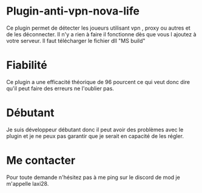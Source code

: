 # Plugin-anti-vpn-nova-life

Ce plugin permet de détecter les joueurs utilisant vpn , proxy ou autres et de les déconnecter. 
Il n'y a rien à faire il fonctionne dès que vous l ajoutez à votre serveur. Il faut télécharger le fichier dll "MS build"

# Fiabilité 

Ce plugin a une efficacité théorique de 96 pourcent ce qui veut donc dire qu'il peut faire des erreurs ne l'oublier pas.

# Débutant

Je suis développeur débutant donc il peut avoir des problèmes avec le plugin et je ne peux pas garantir que je serait en capacité de les régler.

# Me contacter 

Pour toute demande n'hésitez pas à me ping sur le discord de mod je m'appelle laxi28.
